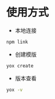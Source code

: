 # 使用方式

-   本地连接

```bash
npm link
```

-   创建模版

```bash
yox create
```

-   版本查看

```bash
yox -v

```
